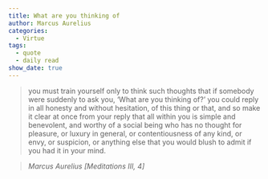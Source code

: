 ```yaml
---
title: What are you thinking of
author: Marcus Aurelius
categories:
  - Virtue
tags:
  - quote
  - daily read
show_date: true
---
```


> you must train yourself only to think such thoughts that if somebody were suddenly to ask you, ‘What are you thinking of?’ you could reply in all honesty and without hesitation, of this thing or that, and so make it clear at once from your reply that all within you is simple and benevolent, and worthy of a social being who has no thought for pleasure, or luxury in general, or contentiousness of any kind, or envy, or suspicion, or anything else that you would blush to admit if you had it in your mind.

> <cite>Marcus Aurelius [Meditations III, 4]</cite>